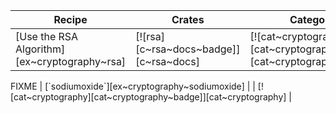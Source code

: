 | Recipe | Crates | Categories |
|--------|--------|------------|
| [Use the RSA Algorithm][ex~cryptography~rsa] | [![rsa][c~rsa~docs~badge]][c~rsa~docs] | [![cat~cryptography][cat~cryptography~badge]][cat~cryptography] |

<div class="hidden">
FIXME
| [`sodiumoxide`][ex~cryptography~sodiumoxide] | | [![cat~cryptography][cat~cryptography~badge]][cat~cryptography] |
</div>
